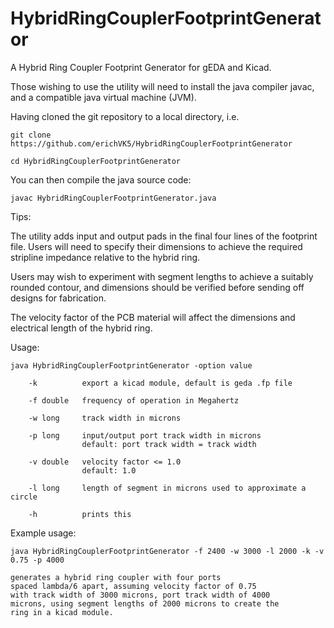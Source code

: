 # HybridRingCouplerFootprintGenerator
A Hybrid Ring Coupler Footprint Generator for gEDA and Kicad.


Those wishing to use the utility will need to install the java compiler javac, and a compatible java virtual machine (JVM).

Having cloned the git repository to a local directory, i.e.

	git clone https://github.com/erichVK5/HybridRingCouplerFootprintGenerator

	cd HybridRingCouplerFootprintGenerator

You can then compile the java source code:

	javac HybridRingCouplerFootprintGenerator.java

Tips:

The utility adds input and output pads in the final four lines of the footprint file. Users will need to specify their dimensions to achieve the required stripline impedance relative to the hybrid ring.

Users may wish to experiment with segment lengths to achieve a suitably rounded contour, and dimensions should be verified before sending off designs for fabrication.

The velocity factor of the PCB material will affect the dimensions and electrical length of the hybrid ring.


Usage:

	java HybridRingCouplerFootprintGenerator -option value

		-k			export a kicad module, default is geda .fp file

		-f double	frequency of operation in Megahertz

		-w long		track width in microns

		-p long		input/output port track width in microns
					default: port track width = track width

		-v double	velocity factor <= 1.0
					default: 1.0

		-l long		length of segment in microns used to approximate a circle

		-h			prints this

Example usage:

	java HybridRingCouplerFootprintGenerator -f 2400 -w 3000 -l 2000 -k -v 0.75 -p 4000

	generates a hybrid ring coupler with four ports
	spaced lambda/6 apart, assuming velocity factor of 0.75
	with track width of 3000 microns, port track width of 4000
	microns, using segment lengths of 2000 microns to create the
	ring in a kicad module.

